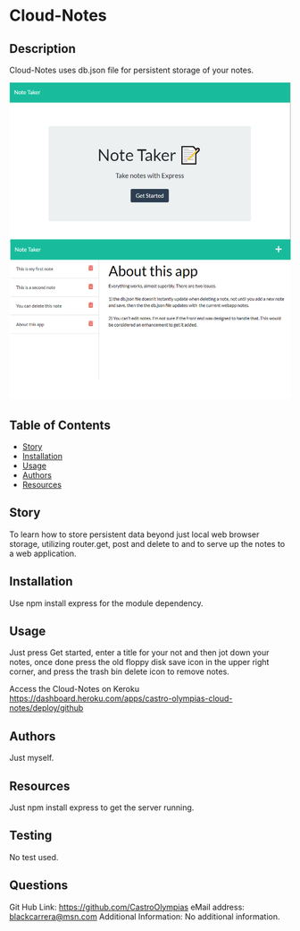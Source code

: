 

# Cloud-Notes

## Description
  Cloud-Notes uses db.json file for persistent storage of your notes.

<img src="https://raw.githubusercontent.com/CastroOlympias/Cloud-Notes/main/Screenshot.png"/>

## Table of Contents
- [Story](#Story)
- [Installation](#Installation)
- [Usage](#Usage)
- [Authors](#Authors)
- [Resources](#Resources)


## Story
  To learn how to store persistent data beyond just local web browser storage, utilizing router.get, post and delete to and to serve up the notes to a web application.

## Installation
  Use npm install express for the module dependency.

## Usage
  Just press Get started, enter a title for your not and then jot down your notes, once done press the old floppy disk save icon in the upper right corner, and press the trash bin delete icon to remove notes.

  Access the Cloud-Notes on Keroku https://dashboard.heroku.com/apps/castro-olympias-cloud-notes/deploy/github

## Authors
  Just myself.



## Resources
  Just npm install express to get the server running.

## Testing
  No test used.  

## Questions
  Git Hub Link: https://github.com/CastroOlympias
  eMail address: blackcarrera@msn.com
  Additional Information: No additional information.
